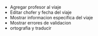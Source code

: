- Agregar profesor al viaje
- Editar chofer y fecha del viaje
- Mostrar informacion especifica del viaje
- Mostrar errores de validacion
- ortografia y traducir
